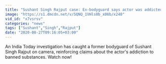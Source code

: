 ```yaml
---
title: "Sushant Singh Rajput case: Ex-bodyguard says actor was addicted to Charas Exclusive"
image: "https://s1.dmcdn.net/v/SQNQ_1VHls8b_x06b/x240"
vid_id: "x7vsrsv"
categories: "news"
tags: ["Sushant","Singh","Rajput"]
date: "2020-08-27T09:16:05+03:00"
---
```

An India Today investigation has caught a former bodyguard of Sushant Singh Rajput on camera, reinforcing claims about the actor's addiction to banned substances. Watch now!
